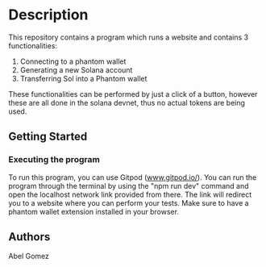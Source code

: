 # Description

This repository contains a program which runs a website and contains 3 functionalities:
1. Connecting to a phantom wallet
2. Generating a new Solana account
3. Transferring Sol into a Phantom wallet

These functionalities can be performed by just a click of a button, however these are all done in the solana devnet, thus no actual tokens are being used.

## Getting Started
### Executing the program
To run this program, you can use Gitpod (www.gitpod.io/).
You can run the program through the terminal by using the "npm run dev" command and open the localhost network link provided from there.
The link will redirect you to a website where you can perform your tests.
Make sure to have a phantom wallet extension installed in your browser.

## Authors
Abel Gomez

